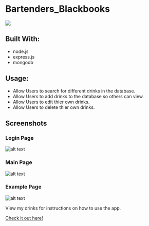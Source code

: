 # Bartenders_Blackbooks
<img src="https://travis-ci.org/KKJZ/Bartenders_Blackbooks.svg?branch=master">
<h2>Built With:</h2>
<ul>
  <li>node.js</li>
  <li>express.js</li>
  <li>mongodb</li>
</ul>
<h2>Usage:</h2>
<ul>
  <li>Allow Users to search for different drinks in the database.</li>
  <li>Allow Users to add drinks to the database so others can view.</li>
  <li>Allow Users to edit thier own drinks.</li>
  <li>Allow Users to delete thier own drinks.</li>
</ul>
<h2>Screenshots</h2>
<h3>Login Page</h3>

![alt text](https://i.imgur.com/jp80VAi.jpg "Login Page")
<h3>Main Page</h3>

![alt text](https://i.imgur.com/eOvJwUr.jpg "Main Page")
<h3>Example Page</h3>

![alt text](https://i.imgur.com/GpRodXV.jpg "Example Page")


<p>View my drinks for instructions on how to use the app.</p>
<a href="https://kkjz.github.io/Bartenders_Blackbooks/Public/Login.html" target="_blank">Check it out here!</a>

